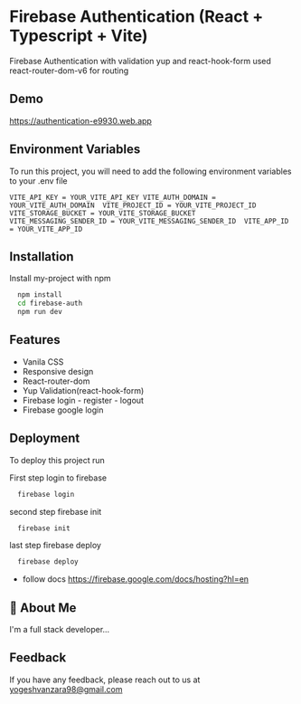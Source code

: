 
# Firebase Authentication (React + Typescript + Vite)

Firebase Authentication with validation yup and react-hook-form
used react-router-dom-v6 for routing 


## Demo

https://authentication-e9930.web.app

## Environment Variables

To run this project, you will need to add the following environment variables to your .env file

`VITE_API_KEY = YOUR_VITE_API_KEY
VITE_AUTH_DOMAIN = YOUR_VITE_AUTH_DOMAIN 
VITE_PROJECT_ID = YOUR_VITE_PROJECT_ID
VITE_STORAGE_BUCKET = YOUR_VITE_STORAGE_BUCKET
VITE_MESSAGING_SENDER_ID = YOUR_VITE_MESSAGING_SENDER_ID 
VITE_APP_ID = YOUR_VITE_APP_ID`


## Installation

Install my-project with npm

```bash
  npm install 
  cd firebase-auth
  npm run dev
```

## Features

- Vanila CSS
- Responsive design
- React-router-dom
- Yup Validation(react-hook-form)
- Firebase login - register - logout
- Firebase google login


## Deployment

To deploy this project run

First step login to firebase
```bash
  firebase login

```
second step  firebase init
```bash
  firebase init
```
last step firebase deploy
```bash
  firebase deploy
```

- follow docs https://firebase.google.com/docs/hosting?hl=en
## 🚀 About Me
I'm a full stack developer...


## Feedback

If you have any feedback, please reach out to us at yogeshvanzara98@gmail.com

